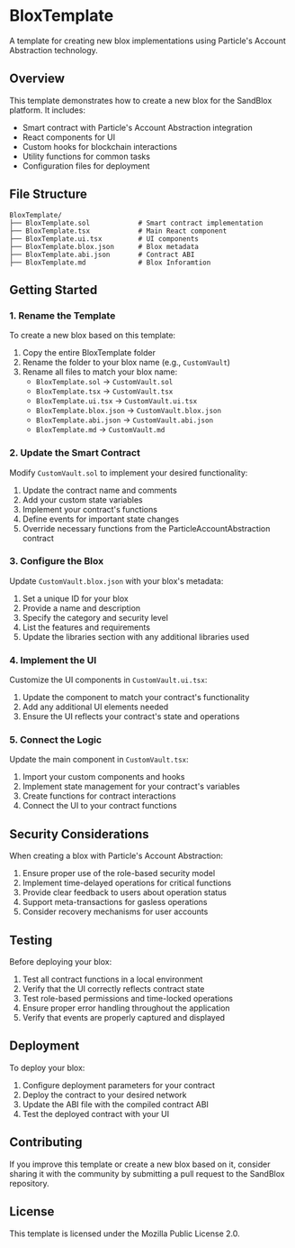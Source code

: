 # BloxTemplate

A template for creating new blox implementations using Particle's Account Abstraction technology.

## Overview

This template demonstrates how to create a new blox for the SandBlox platform. It includes:

- Smart contract with Particle's Account Abstraction integration
- React components for UI
- Custom hooks for blockchain interactions
- Utility functions for common tasks
- Configuration files for deployment

## File Structure

```
BloxTemplate/
├── BloxTemplate.sol            # Smart contract implementation
├── BloxTemplate.tsx            # Main React component
├── BloxTemplate.ui.tsx         # UI components
├── BloxTemplate.blox.json      # Blox metadata
├── BloxTemplate.abi.json       # Contract ABI
├── BloxTemplate.md             # Blox Inforamtion
```

## Getting Started

### 1. Rename the Template

To create a new blox based on this template:

1. Copy the entire BloxTemplate folder
2. Rename the folder to your blox name (e.g., `CustomVault`)
3. Rename all files to match your blox name:
   - `BloxTemplate.sol` → `CustomVault.sol`
   - `BloxTemplate.tsx` → `CustomVault.tsx`
   - `BloxTemplate.ui.tsx` → `CustomVault.ui.tsx`
   - `BloxTemplate.blox.json` → `CustomVault.blox.json`
   - `BloxTemplate.abi.json` → `CustomVault.abi.json`
   - `BloxTemplate.md` → `CustomVault.md`

### 2. Update the Smart Contract

Modify `CustomVault.sol` to implement your desired functionality:

1. Update the contract name and comments
2. Add your custom state variables
3. Implement your contract's functions
4. Define events for important state changes
5. Override necessary functions from the ParticleAccountAbstraction contract

### 3. Configure the Blox

Update `CustomVault.blox.json` with your blox's metadata:

1. Set a unique ID for your blox
2. Provide a name and description
3. Specify the category and security level
4. List the features and requirements
5. Update the libraries section with any additional libraries used

### 4. Implement the UI

Customize the UI components in `CustomVault.ui.tsx`:

1. Update the component to match your contract's functionality
2. Add any additional UI elements needed
3. Ensure the UI reflects your contract's state and operations

### 5. Connect the Logic

Update the main component in `CustomVault.tsx`:

1. Import your custom components and hooks
2. Implement state management for your contract's variables
3. Create functions for contract interactions
4. Connect the UI to your contract functions

## Security Considerations

When creating a blox with Particle's Account Abstraction:

1. Ensure proper use of the role-based security model
2. Implement time-delayed operations for critical functions
3. Provide clear feedback to users about operation status
4. Support meta-transactions for gasless operations
5. Consider recovery mechanisms for user accounts

## Testing

Before deploying your blox:

1. Test all contract functions in a local environment
2. Verify that the UI correctly reflects contract state
3. Test role-based permissions and time-locked operations
4. Ensure proper error handling throughout the application
5. Verify that events are properly captured and displayed

## Deployment

To deploy your blox:

1. Configure deployment parameters for your contract
2. Deploy the contract to your desired network
3. Update the ABI file with the compiled contract ABI
4. Test the deployed contract with your UI

## Contributing

If you improve this template or create a new blox based on it, consider sharing it with the community by submitting a pull request to the SandBlox repository.

## License

This template is licensed under the Mozilla Public License 2.0. 